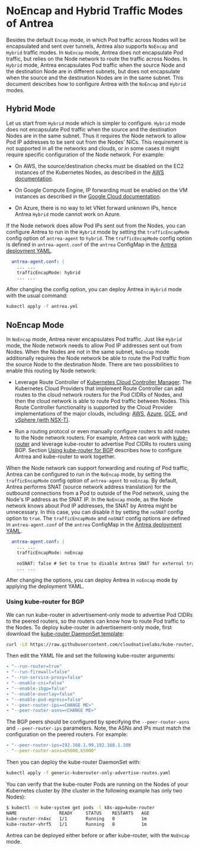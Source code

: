# NoEncap and Hybrid Traffic Modes of Antrea

Besides the default `Encap` mode, in which Pod traffic across Nodes will be
encapsulated and sent over tunnels, Antrea also supports `NoEncap` and `Hybrid`
traffic modes. In `NoEncap` mode, Antrea does not encapsulate Pod traffic, but
relies on the Node network to route the traffic across Nodes. In `Hybrid` mode,
Antrea encapsulates Pod traffic when the source Node and the destination Node
are in different subnets, but does not encapsulate when the source and the
destination Nodes are in the same subnet. This document describes how to
configure Antrea with the `NoEncap` and `Hybrid` modes.

## Hybrid Mode

Let us start from `Hybrid` mode which is simpler to configure. `Hybrid` mode
does not encapsulate Pod traffic when the source and the destination Nodes are
in the same subnet. Thus it requires the Node network to allow Pod IP addresses
to be sent out from the Nodes' NICs. This requirement is not supported in all
the networks and clouds, or in some cases it might require specific
configuration of the Node network. For example:

* On AWS, the source/destination checks must be disabled on the EC2 instances of
the Kubernetes Nodes, as described in the
[AWS documentation](https://docs.aws.amazon.com/vpc/latest/userguide/VPC_NAT_Instance.html#EIP_Disable_SrcDestCheck).

* On Google Compute Engine, IP forwarding must be enabled on the VM instances as
described in the [Google Cloud documentation](https://cloud.google.com/vpc/docs/using-routes#canipforward).

* On Azure, there is no way to let VNet forward unknown IPs, hence Antrea
`Hybrid` mode cannot work on Azure.

If the Node network does allow Pod IPs sent out from the Nodes, you can
configure Antrea to run in the `Hybrid` mode by setting the `trafficEncapMode`
config option of `antrea-agent` to `hybrid`. The `trafficEncapMode` config
option is defined in `antrea-agent.conf` of the `antrea` ConfigMap in the
[Antrea deployment YAML](https://github.com/vmware-tanzu/antrea/blob/main/build/yamls/antrea.yml).

```yaml
  antrea-agent.conf: |
    ... ...
    trafficEncapMode: hybrid
    ... ...
```

After changing the config option, you can deploy Antrea in `Hybrid` mode with
the usual command:

```bash
kubectl apply -f antrea.yml
```

## NoEncap Mode

In `NoEncap` mode, Antrea never encapsulates Pod traffic. Just like `Hybrid`
mode, the Node network needs to allow Pod IP addresses sent out from Nodes. When
the Nodes are not in the same subnet, `NoEncap` mode additionally requires the
Node network be able to route the Pod traffic from the source Node to the
destination Node. There are two possibilities to enable this routing by Node
network:

* Leverage Route Controller of [Kubernetes Cloud Controller Manager](https://kubernetes.io/docs/tasks/administer-cluster/running-cloud-controller).
The Kubernetes Cloud Providers that implement Route Controller can add routes
to the cloud network routers for the Pod CIDRs of Nodes, and then the cloud
network is able to route Pod traffic between Nodes. This Route Controller
functionality is supported by the Cloud Provider implementations of the major
clouds, including: [AWS](https://github.com/kubernetes/kubernetes/tree/master/staging/src/k8s.io/legacy-cloud-providers/aws),
[Azure](https://github.com/kubernetes-sigs/cloud-provider-azure),
[GCE](https://github.com/kubernetes/kubernetes/tree/master/staging/src/k8s.io/legacy-cloud-providers/gce),
and [vSphere (with NSX-T)](https://github.com/kubernetes/cloud-provider-vsphere).

* Run a routing protocol or even manually configure routers to add routes to
the Node network routers. For example, Antrea can work with [kube-router](https://www.kube-router.io)
and leverage kube-router to advertise Pod CIDRs to routers using BGP. Section
[Using kube-router for BGP](#using-kube-router-for-bgp) describes how to
configure Antrea and kube-router to work together.

When the Node network can support forwarding and routing of Pod traffic, Antrea
can be configured to run in the `NoEncap` mode, by setting the `trafficEncapMode`
config option of `antrea-agent` to `noEncap`. By default, Antrea performs SNAT
(source network address translation) for the outbound connections from a Pod to
outside of the Pod network, using the Node's IP address as the SNAT IP. In the
`NoEncap` mode, as the Node network knows about Pod IP addresses, the SNAT by
Antrea might be unnecessary. In this case, you can disable it by setting the
`noSNAT` config option to `true`. The `trafficEncapMode` and `noSNAT` config
options are defined in `antrea-agent.conf` of the `antrea` ConfigMap in the
[Antrea deployment YAML](https://github.com/vmware-tanzu/antrea/blob/main/build/yamls/antrea.yml).

```yaml
  antrea-agent.conf: |
    ... ...
    trafficEncapMode: noEncap

    noSNAT: false # Set to true to disable Antrea SNAT for external traffic
    ... ...
```

After changing the options, you can deploy Antrea in `noEncap` mode by applying
the deployment YAML.

### Using kube-router for BGP

We can run kube-router in advertisement-only mode to advertise Pod CIDRs to the
peered routers, so the routers can know how to route Pod traffic to the Nodes.
To deploy kube-router in advertisement-only mode, first download the
[kube-router DaemonSet template](https://raw.githubusercontent.com/cloudnativelabs/kube-router/v0.4.0/daemonset/generic-kuberouter-only-advertise-routes.yaml):

```bash
curl -LO https://raw.githubusercontent.com/cloudnativelabs/kube-router/v0.4.0/daemonset/generic-kuberouter-only-advertise-routes.yaml
```

Then edit the YAML file and set the following kube-router arguments:

```yaml
- "--run-router=true"
- "--run-firewall=false"
- "--run-service-proxy=false"
- "--enable-cni=false"
- "--enable-ibgp=false"
- "--enable-overlay=false"
- "--enable-pod-egress=false"
- "--peer-router-ips=<CHANGE ME>"
- "--peer-router-asns=<CHANGE ME>"
```

The BGP peers should be configured by specifying the `--peer-router-asns` and
`--peer-router-ips` parameters. Note, the ASNs and IPs must match the
configuration on the peered routers. For example:

```yaml
- "--peer-router-ips=192.168.1.99,192.168.1.100
- "--peer-router-asns=65000,65000"
```

Then you can deploy the kube-router DaemonSet with:

```bash
kubectl apply -f generic-kuberouter-only-advertise-routes.yaml
```

You can verify that the kube-router Pods are running on the Nodes of your
Kubernetes cluster by (the cluster in the following example has only two Nodes):

```bash
$ kubectl -n kube-system get pods -l k8s-app=kube-router
NAME                READY     STATUS    RESTARTS   AGE
kube-router-rn4xc   1/1       Running   0          1m
kube-router-vhrf5   1/1       Running   0          1m
```

Antrea can be deployed either before or after kube-router, with the `NoEncap`
mode.
